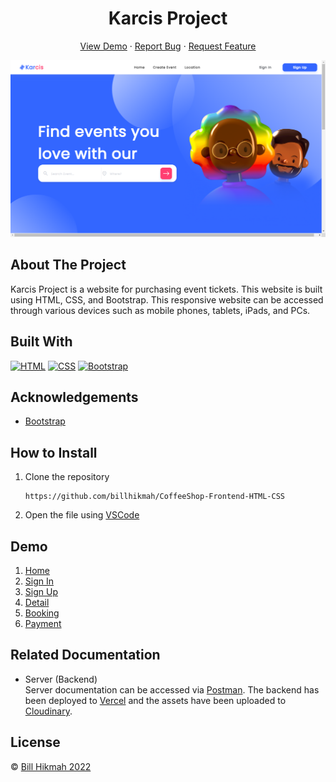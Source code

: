 <h1 align='center'>Karcis Project</h1>
  <p align="center">
    <a href="https://karcis-project-website.netlify.app">View Demo</a>
    ·
    <a href="https://github.com/billhikmah/karcis-project-responsive-website/issues">Report Bug</a>
    ·
    <a href="https://github.com/billhikmah/karcis-project-responsive-website/pulls">Request Feature</a>
  </p>

![Image Banner](./Assets/Images/landing-page.png)

## About The Project

Karcis Project is a website for purchasing event tickets. This website is built using HTML, CSS, and Bootstrap. This responsive website can be accessed through various devices such as mobile phones, tablets, iPads, and PCs.

## Built With

[![HTML](https://img.shields.io/badge/html-5-orange)](https://getbootstrap.com/)
[![CSS](https://img.shields.io/badge/css-3-blue)](https://getbootstrap.com/)
[![Bootstrap](https://img.shields.io/badge/Bootstrap-v5.2.x-blue)](https://getbootstrap.com/)

## Acknowledgements

- [Bootstrap](https://getbootstrap.com/)

<h2>How to Install</h2>

1. Clone the repository
   ```
   https://github.com/billhikmah/CoffeeShop-Frontend-HTML-CSS
   ```
2. Open the file using [VSCode](https://code.visualstudio.com/download)

<h2>Demo</h2>

1. [Home](https://karcis-project-website.netlify.app)
1. [Sign In](https://karcis-project-website.netlify.app/signin)
1. [Sign Up](https://karcis-project-website.netlify.app/signup)
1. [Detail](https://karcis-project-website.netlify.app/detail)
1. [Booking](https://karcis-project-website.netlify.app/booking)
1. [Payment](https://karcis-project-website.netlify.app/payment)

<h2>Related Documentation</h2>

- Server (Backend)<br>
  Server documentation can be accessed via [Postman](https://documenter.getpostman.com/view/20723287/UyrEguSx). The backend has been deployed to [Vercel](https://www.vercel.com) and the assets have been uploaded to [Cloudinary](https://www.cloudinary.app/).

## License

© [Bill Hikmah 2022](https://github.com/billhikmah/)
